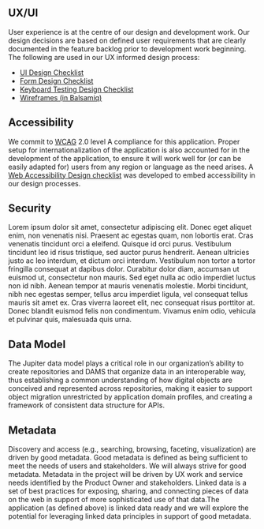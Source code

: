## UX/UI
User experience is at the centre of our design and development work. Our design decisions are based on defined user requirements that are clearly documented in the feature backlog prior to development work beginning. The following are used in our UX informed design process:
* <a href= "https://docs.google.com/document/d/1TAmiG5bof2UgLbvbJ8MVZbhec00qa-lGxMKKz98yQzI/edit?usp=sharing" target="_blank">UI Design Checklist</a>
* <a href= "https://docs.google.com/document/d/1zwoeTbd8YH0pJKWZ2XYROWkLhoQvkS6sBWPpJC5gMLY/edit?usp=sharing" target="_blank">Form Design Checklist</a>
* <a href= "https://docs.google.com/document/d/1mDmHSiBQ06baDJvYQszTuY3ejuvc5BxLAdTEYHtxQaw/edit?usp=sharing" target="_blank">Keyboard Testing Design Checklist</a>
* <a href= "https://jupiter.mybalsamiq.com" target="_blank">Wireframes (in Balsamiq)</a>
## Accessibility
We commit to [WCAG](https://www.w3.org/WAI/WCAG20/quickref/) 2.0 level A compliance for this application. Proper setup for internationalization of the application is also accounted for in the development of the application, to ensure it will work well for (or can be easily adapted for) users from any region or language as the need arises. A [Web Accessibility Design checklist]() was developed to embed accessibility in our design processes. 
## Security
Lorem ipsum dolor sit amet, consectetur adipiscing elit. Donec eget aliquet enim, non venenatis nisi. Praesent ac egestas quam, non lobortis erat. Cras venenatis tincidunt orci a eleifend. Quisque id orci purus. Vestibulum tincidunt leo id risus tristique, sed auctor purus hendrerit. Aenean ultricies justo ac leo interdum, et dictum orci interdum. Vestibulum non tortor a tortor fringilla consequat at dapibus dolor. Curabitur dolor diam, accumsan ut euismod ut, consectetur non mauris. Sed eget nulla ac odio imperdiet luctus non id nibh. Aenean tempor at mauris venenatis molestie. Morbi tincidunt, nibh nec egestas semper, tellus arcu imperdiet ligula, vel consequat tellus mauris sit amet ex. Cras viverra laoreet elit, nec consequat risus porttitor at. Donec blandit euismod felis non condimentum. Vivamus enim odio, vehicula et pulvinar quis, malesuada quis urna.
## Data Model
The Jupiter data model plays a critical role in our organization’s ability to create repositories and DAMS that organize data in an interoperable way, thus establishing a common understanding of how digital objects are conceived and represented across repositories, making it easier to support object migration unrestricted by application domain profiles, and creating a framework of consistent data structure for APIs.
## Metadata
Discovery and access (e.g., searching, browsing, faceting, visualization) are driven by good metadata. Good metadata is defined as being sufficient to meet the needs of users and stakeholders. We will always strive for good metadata.
Metadata in the project will be driven by UX work and service needs identified by the Product Owner and stakeholders. 
Linked data is a set of best practices for exposing, sharing, and connecting pieces of data on the web in support of more sophisticated use of that data.The application (as defined above) is linked data ready and we will explore the potential for leveraging linked data principles in support of good metadata.
